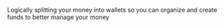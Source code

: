 Logically splitting your money into wallets so you can organize and create funds to better manage your money
